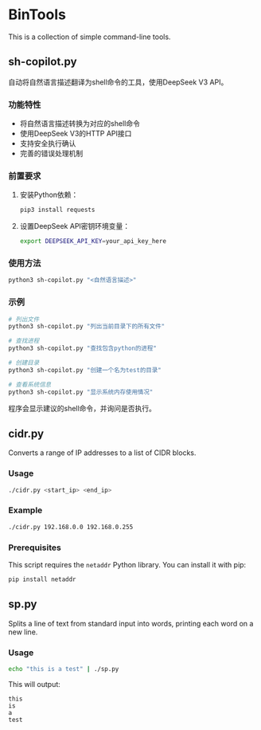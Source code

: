 # BinTools

This is a collection of simple command-line tools.

## sh-copilot.py

自动将自然语言描述翻译为shell命令的工具，使用DeepSeek V3 API。

### 功能特性

- 将自然语言描述转换为对应的shell命令
- 使用DeepSeek V3的HTTP API接口
- 支持安全执行确认
- 完善的错误处理机制

### 前置要求

1. 安装Python依赖：
   ```bash
   pip3 install requests
   ```

2. 设置DeepSeek API密钥环境变量：
   ```bash
   export DEEPSEEK_API_KEY=your_api_key_here
   ```

### 使用方法

```bash
python3 sh-copilot.py "<自然语言描述>"
```

### 示例

```bash
# 列出文件
python3 sh-copilot.py "列出当前目录下的所有文件"

# 查找进程
python3 sh-copilot.py "查找包含python的进程"

# 创建目录
python3 sh-copilot.py "创建一个名为test的目录"

# 查看系统信息
python3 sh-copilot.py "显示系统内存使用情况"
```

程序会显示建议的shell命令，并询问是否执行。

## cidr.py

Converts a range of IP addresses to a list of CIDR blocks.

### Usage

```bash
./cidr.py <start_ip> <end_ip>
```

### Example

```bash
./cidr.py 192.168.0.0 192.168.0.255
```

### Prerequisites

This script requires the `netaddr` Python library. You can install it with pip:

```bash
pip install netaddr
```

## sp.py

Splits a line of text from standard input into words, printing each word on a new line.

### Usage

```bash
echo "this is a test" | ./sp.py
```

This will output:

```
this
is
a
test
```

